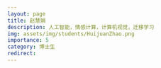 ```yaml
---
layout: page
title: 赵慧娟
description: 人工智能，情感计算，计算机视觉，迁移学习
img: assets/img/students/HuijuanZhao.png
importance: 5
category: 博士生
redirect:
---
```

